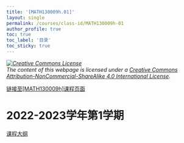 ```yaml
---
title: '[MATH130009h.01]'
layout: single
permalink: /courses/class-id/MATH130009h-01
author_profile: true
toc: true
toc_label: '目录'
toc_sticky: true
---
```


<div class='notice--warning'>
<p><i><a rel='license' href='http://creativecommons.org/licenses/by-nc-sa/4.0/'><img alt='Creative Commons License' style='border-width:0' src='https://i.creativecommons.org/l/by-nc-sa/4.0/88x31.png' /></a><br /> The content of this webpage is licensed under a <a rel='license' href='http://creativecommons.org/licenses/by-nc-sa/4.0/'>Creative Commons Attribution-NonCommercial-ShareAlike 4.0 International License</a>.</i></p>
</div>

<a href='https://fdu-math.github.io/courses/MATH130009h'>链接至[MATH130009h]课程页面<a>

# 2022-2023学年第1学期

<a href='https://fdu-math.github.io/assets/docs/courses/MATH130009h.01-2022-2023-1 (Encrypted).pdf'>课程大纲</a>